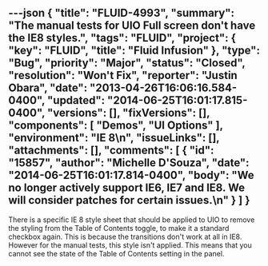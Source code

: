 ---json
{
  "title": "FLUID-4993",
  "summary": "The manual tests for UIO Full screen don't have the IE8 styles.",
  "tags": "FLUID",
  "project": {
    "key": "FLUID",
    "title": "Fluid Infusion"
  },
  "type": "Bug",
  "priority": "Major",
  "status": "Closed",
  "resolution": "Won't Fix",
  "reporter": "Justin Obara",
  "date": "2013-04-26T16:06:16.584-0400",
  "updated": "2014-06-25T16:01:17.815-0400",
  "versions": [],
  "fixVersions": [],
  "components": [
    "Demos",
    "UI Options"
  ],
  "environment": "IE 8\n",
  "issueLinks": [],
  "attachments": [],
  "comments": [
    {
      "id": "15857",
      "author": "Michelle D'Souza",
      "date": "2014-06-25T16:01:17.814-0400",
      "body": "We no longer actively support IE6, IE7 and IE8. We will consider patches for certain issues.\n"
    }
  ]
}
---
There is a specific IE 8 style sheet that should be applied to UIO to remove the styling from the Table of Contents toggle, to make it a standard checkbox again. This is because the transitions don't work at all in IE8. However for the manual tests, this style isn't applied. This means that you cannot see the state of the Table of Contents setting in the panel.&#x20;

        